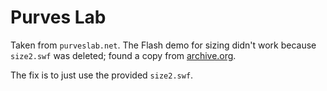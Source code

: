 # Purves Lab

Taken from `purveslab.net`. The Flash demo for sizing didn't work because `size2.swf` was deleted; found a copy from [archive.org](https://web.archive.org/web/20080711024148/http://www.purveslab.net:80/main/).

The fix is to just use the provided `size2.swf`.


